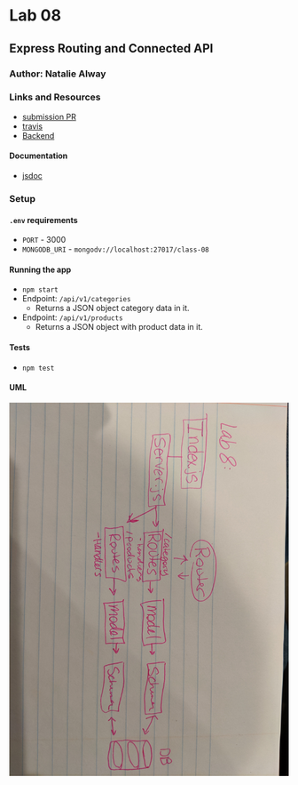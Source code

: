 # Lab 08 

## Express Routing and Connected API

### Author: Natalie Alway

### Links and Resources
* [submission PR](https://github.com/nataliealway-401-advanced-javascript/lab-08-express-routing/pull/1)
* [travis](https://www.travis-ci.com/nataliealway-401-advanced-javascript/lab-08-express-routing)
* [Backend](https://lab-08-express-routing.herokuapp.com/)


#### Documentation
* [jsdoc](https://github.com/nataliealway-401-advanced-javascript/lab-08-express-routing/tree/workingBranch/docs)

### Setup
#### `.env` requirements
* `PORT` - 3000
* `MONGODB_URI` - `mongodv://localhost:27017/class-08`

#### Running the app
* `npm start`
* Endpoint: `/api/v1/categories`
  * Returns a JSON object category data in it.
* Endpoint: `/api/v1/products`
  * Returns a JSON object with product data in it.
  
#### Tests
* `npm test`

#### UML
![UML](./assets/lab08UML.jpg)
